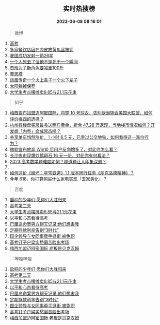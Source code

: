 <div align="center"><h2>实时热搜榜</h2><h4>2023-06-08 08:16:01</h4></div>

> 微博  

1. [高考](https://s.weibo.com/weibo?q=%E9%AB%98%E8%80%83&t=31&band_rank=1&Refer=top)<br />
2. [多家餐饮店因在凉皮放黄瓜丝被罚](https://s.weibo.com/weibo?q=%23%E5%A4%9A%E5%AE%B6%E9%A4%90%E9%A5%AE%E5%BA%97%E5%9B%A0%E5%9C%A8%E5%87%89%E7%9A%AE%E6%94%BE%E9%BB%84%E7%93%9C%E4%B8%9D%E8%A2%AB%E7%BD%9A%23&t=31&band_rank=2&Refer=top)<br />
3. [我国成功发射一箭26星](https://s.weibo.com/weibo?q=%23%E6%88%91%E5%9B%BD%E6%88%90%E5%8A%9F%E5%8F%91%E5%B0%84%E4%B8%80%E7%AE%AD26%E6%98%9F%23&t=31&band_rank=3&Refer=top)<br />
4. [一个人死去了但他不是死于一个瞬间](https://s.weibo.com/weibo?q=%E4%B8%80%E4%B8%AA%E4%BA%BA%E6%AD%BB%E5%8E%BB%E4%BA%86%E4%BD%86%E4%BB%96%E4%B8%8D%E6%98%AF%E6%AD%BB%E4%BA%8E%E4%B8%80%E4%B8%AA%E7%9E%AC%E9%97%B4&t=31&band_rank=4&Refer=top)<br />
5. [贾玲为了新角色要减重100斤](https://s.weibo.com/weibo?q=%23%E8%B4%BE%E7%8E%B2%E4%B8%BA%E4%BA%86%E6%96%B0%E8%A7%92%E8%89%B2%E8%A6%81%E5%87%8F%E9%87%8D100%E6%96%A4%23&t=31&band_rank=5&Refer=top)<br />
6. [董思槿](https://s.weibo.com/weibo?q=%E8%91%A3%E6%80%9D%E6%A7%BF&t=31&band_rank=6&Refer=top)<br />
7. [凤凰传奇一个火上辈子一个火下辈子](https://s.weibo.com/weibo?q=%23%E5%87%A4%E5%87%B0%E4%BC%A0%E5%A5%87%E4%B8%80%E4%B8%AA%E7%81%AB%E4%B8%8A%E8%BE%88%E5%AD%90%E4%B8%80%E4%B8%AA%E7%81%AB%E4%B8%8B%E8%BE%88%E5%AD%90%23&t=31&band_rank=7&Refer=top)<br />
8. [太阳裁掉保罗](https://s.weibo.com/weibo?q=%23%E5%A4%AA%E9%98%B3%E8%A3%81%E6%8E%89%E4%BF%9D%E7%BD%97%23&t=31&band_rank=8&Refer=top)<br />
9. [大学生考点摆摊卖9.85与21.1元花束](https://s.weibo.com/weibo?q=%23%E5%A4%A7%E5%AD%A6%E7%94%9F%E8%80%83%E7%82%B9%E6%91%86%E6%91%8A%E5%8D%969.85%E4%B8%8E21.1%E5%85%83%E8%8A%B1%E6%9D%9F%23&t=31&band_rank=9&Refer=top)<br />

> 知乎  

1. [梅西宣布加盟迈阿密国际，将穿 10 号球衣，告别欧洲转会美国大联盟，如何评价梅西的选择？](https://www.zhihu.com/question/605363198)<br />
2. [杭州有楼盘买房最多送两斤黄金，折合 47.28 万返现，当地楼市情况如何？开发商「内卷」会成常态吗？](https://www.zhihu.com/question/605337792)<br />
3. [共享单车悄然涨价，1 小时 6.5 元，已贵过公交地铁，如何看待这一涨价行为？](https://www.zhihu.com/question/605241957)<br />
4. [微软宣布放弃 Win10 后用户反向增多了，对此你怎么看？](https://www.zhihu.com/question/605027427)<br />
5. [长沙夜市现爆炒鹅卵石 16 元一份，对此你有何看法？](https://www.zhihu.com/question/604881315)<br />
6. [2023 高考数学题难度如何？哪道题让人印象深刻？](https://www.zhihu.com/question/605281198)<br />
7. []()<br />
8. [如何评价《崩坏：星穹铁道》1.1 版本同行任务《朋克洛德精神》？](https://www.zhihu.com/question/603250453)<br />
9. [今年 618，你打算购买什么家电实现「去家务化」？](https://www.zhihu.com/question/603689254)<br />

> 百度  

1. [启程的少年们 愿你们大胜归来](https://www.baidu.com/s?wd=%E5%90%AF%E7%A8%8B%E7%9A%84%E5%B0%91%E5%B9%B4%E4%BB%AC+%E6%84%BF%E4%BD%A0%E4%BB%AC%E5%A4%A7%E8%83%9C%E5%BD%92%E6%9D%A5&sa=fyb_news&rsv_dl=fyb_news)<br />
2. [高考第二天](https://www.baidu.com/s?wd=%E9%AB%98%E8%80%83%E7%AC%AC%E4%BA%8C%E5%A4%A9&sa=fyb_news&rsv_dl=fyb_news)<br />
3. [大学生考点摆摊卖9.85与21.1元花束](https://www.baidu.com/s?wd=%E5%A4%A7%E5%AD%A6%E7%94%9F%E8%80%83%E7%82%B9%E6%91%86%E6%91%8A%E5%8D%969.85%E4%B8%8E21.1%E5%85%83%E8%8A%B1%E6%9D%9F&sa=fyb_news&rsv_dl=fyb_news)<br />
4. [以平和心态看待高考](https://www.baidu.com/s?wd=%E4%BB%A5%E5%B9%B3%E5%92%8C%E5%BF%83%E6%80%81%E7%9C%8B%E5%BE%85%E9%AB%98%E8%80%83&sa=fyb_news&rsv_dl=fyb_news)<br />
5. [巴厘岛命案男方聊天记录:他们想害我](https://www.baidu.com/s?wd=%E5%B7%B4%E5%8E%98%E5%B2%9B%E5%91%BD%E6%A1%88%E7%94%B7%E6%96%B9%E8%81%8A%E5%A4%A9%E8%AE%B0%E5%BD%95%3A%E4%BB%96%E4%BB%AC%E6%83%B3%E5%AE%B3%E6%88%91&sa=fyb_news&rsv_dl=fyb_news)<br />
6. [定期存款利率告别“3时代”](https://www.baidu.com/s?wd=%E5%AE%9A%E6%9C%9F%E5%AD%98%E6%AC%BE%E5%88%A9%E7%8E%87%E5%91%8A%E5%88%AB%E2%80%9C3%E6%97%B6%E4%BB%A3%E2%80%9D&sa=fyb_news&rsv_dl=fyb_news)<br />
7. [国企领导与女同事牵手逛街 被免职](https://www.baidu.com/s?wd=%E5%9B%BD%E4%BC%81%E9%A2%86%E5%AF%BC%E4%B8%8E%E5%A5%B3%E5%90%8C%E4%BA%8B%E7%89%B5%E6%89%8B%E9%80%9B%E8%A1%97+%E8%A2%AB%E5%85%8D%E8%81%8C&sa=fyb_news&rsv_dl=fyb_news)<br />
8. [高考钉子户梁实愁眉苦脸出考场](https://www.baidu.com/s?wd=%E9%AB%98%E8%80%83%E9%92%89%E5%AD%90%E6%88%B7%E6%A2%81%E5%AE%9E%E6%84%81%E7%9C%89%E8%8B%A6%E8%84%B8%E5%87%BA%E8%80%83%E5%9C%BA&sa=fyb_news&rsv_dl=fyb_news)<br />
9. [梅西加盟迈阿密国际 老板是贝克汉姆](https://www.baidu.com/s?wd=%E6%A2%85%E8%A5%BF%E5%8A%A0%E7%9B%9F%E8%BF%88%E9%98%BF%E5%AF%86%E5%9B%BD%E9%99%85+%E8%80%81%E6%9D%BF%E6%98%AF%E8%B4%9D%E5%85%8B%E6%B1%89%E5%A7%86&sa=fyb_news&rsv_dl=fyb_news)<br />

> 哔哩哔哩  

1. [启程的少年们 愿你们大胜归来](https://www.baidu.com/s?wd=%E5%90%AF%E7%A8%8B%E7%9A%84%E5%B0%91%E5%B9%B4%E4%BB%AC+%E6%84%BF%E4%BD%A0%E4%BB%AC%E5%A4%A7%E8%83%9C%E5%BD%92%E6%9D%A5&sa=fyb_news&rsv_dl=fyb_news)<br />
2. [高考第二天](https://www.baidu.com/s?wd=%E9%AB%98%E8%80%83%E7%AC%AC%E4%BA%8C%E5%A4%A9&sa=fyb_news&rsv_dl=fyb_news)<br />
3. [大学生考点摆摊卖9.85与21.1元花束](https://www.baidu.com/s?wd=%E5%A4%A7%E5%AD%A6%E7%94%9F%E8%80%83%E7%82%B9%E6%91%86%E6%91%8A%E5%8D%969.85%E4%B8%8E21.1%E5%85%83%E8%8A%B1%E6%9D%9F&sa=fyb_news&rsv_dl=fyb_news)<br />
4. [以平和心态看待高考](https://www.baidu.com/s?wd=%E4%BB%A5%E5%B9%B3%E5%92%8C%E5%BF%83%E6%80%81%E7%9C%8B%E5%BE%85%E9%AB%98%E8%80%83&sa=fyb_news&rsv_dl=fyb_news)<br />
5. [巴厘岛命案男方聊天记录:他们想害我](https://www.baidu.com/s?wd=%E5%B7%B4%E5%8E%98%E5%B2%9B%E5%91%BD%E6%A1%88%E7%94%B7%E6%96%B9%E8%81%8A%E5%A4%A9%E8%AE%B0%E5%BD%95%3A%E4%BB%96%E4%BB%AC%E6%83%B3%E5%AE%B3%E6%88%91&sa=fyb_news&rsv_dl=fyb_news)<br />
6. [定期存款利率告别“3时代”](https://www.baidu.com/s?wd=%E5%AE%9A%E6%9C%9F%E5%AD%98%E6%AC%BE%E5%88%A9%E7%8E%87%E5%91%8A%E5%88%AB%E2%80%9C3%E6%97%B6%E4%BB%A3%E2%80%9D&sa=fyb_news&rsv_dl=fyb_news)<br />
7. [国企领导与女同事牵手逛街 被免职](https://www.baidu.com/s?wd=%E5%9B%BD%E4%BC%81%E9%A2%86%E5%AF%BC%E4%B8%8E%E5%A5%B3%E5%90%8C%E4%BA%8B%E7%89%B5%E6%89%8B%E9%80%9B%E8%A1%97+%E8%A2%AB%E5%85%8D%E8%81%8C&sa=fyb_news&rsv_dl=fyb_news)<br />
8. [高考钉子户梁实愁眉苦脸出考场](https://www.baidu.com/s?wd=%E9%AB%98%E8%80%83%E9%92%89%E5%AD%90%E6%88%B7%E6%A2%81%E5%AE%9E%E6%84%81%E7%9C%89%E8%8B%A6%E8%84%B8%E5%87%BA%E8%80%83%E5%9C%BA&sa=fyb_news&rsv_dl=fyb_news)<br />
9. [梅西加盟迈阿密国际 老板是贝克汉姆](https://www.baidu.com/s?wd=%E6%A2%85%E8%A5%BF%E5%8A%A0%E7%9B%9F%E8%BF%88%E9%98%BF%E5%AF%86%E5%9B%BD%E9%99%85+%E8%80%81%E6%9D%BF%E6%98%AF%E8%B4%9D%E5%85%8B%E6%B1%89%E5%A7%86&sa=fyb_news&rsv_dl=fyb_news)<br />
